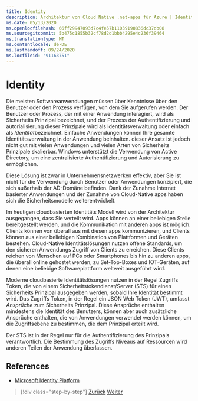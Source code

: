 ```yaml
---
title: Identity
description: Architektur von Cloud Native .net-apps für Azure | Identity
ms.date: 05/13/2020
ms.openlocfilehash: 66ff29947093d7c4fe57b11039190836dc37db08
ms.sourcegitcommit: 5b475c1855b32cf78d2d1bbb4295e4c236f39464
ms.translationtype: MT
ms.contentlocale: de-DE
ms.lasthandoff: 09/24/2020
ms.locfileid: "91163751"
---
```

# <a name="identity"></a>Identity

Die meisten Softwareanwendungen müssen über Kenntnisse über den Benutzer oder den Prozess verfügen, von dem Sie aufgerufen werden. Der Benutzer oder Prozess, der mit einer Anwendung interagiert, wird als Sicherheits Prinzipal bezeichnet, und der Prozess der Authentifizierung und autorialisierung dieser Prinzipale wird als Identitätsverwaltung oder einfach als *Identität*bezeichnet. Einfache Anwendungen können Ihre gesamte Identitätsverwaltung in der Anwendung beinhalten. dieser Ansatz ist jedoch nicht gut mit vielen Anwendungen und vielen Arten von Sicherheits Prinzipale skalierbar. Windows unterstützt die Verwendung von Active Directory, um eine zentralisierte Authentifizierung und Autorisierung zu ermöglichen.

<!-- (insert figure showing Windows AD auth model) -->

Diese Lösung ist zwar in Unternehmensnetzwerken effektiv, aber Sie ist nicht für die Verwendung durch Benutzer oder Anwendungen konzipiert, die sich außerhalb der AD-Domäne befinden. Dank der Zunahme Internet basierter Anwendungen und der Zunahme von Cloud-Native apps haben sich die Sicherheitsmodelle weiterentwickelt.

Im heutigen cloudbasierten Identitäts Modell wird von der Architektur ausgegangen, dass Sie verteilt wird. Apps können an einer beliebigen Stelle bereitgestellt werden, und die Kommunikation mit anderen apps ist möglich. Clients können von überall aus mit diesen apps kommunizieren, und Clients können aus einer beliebigen Kombination von Plattformen und Geräten bestehen. Cloud-Native Identitätslösungen nutzen offene Standards, um den sicheren Anwendungs Zugriff von Clients zu erreichen. Diese Clients reichen von Menschen auf PCs oder Smartphones bis hin zu anderen apps, die überall online gehostet werden, zu Set-Top-Boxes und IOT-Geräten, auf denen eine beliebige Softwareplattform weltweit ausgeführt wird.

Moderne cloudbasierte Identitätslösungen nutzen in der Regel Zugriffs Token, die von einem Sicherheitstokendienst/Server (STS) für einen Sicherheits Prinzipal ausgegeben werden, sobald Ihre Identität bestimmt wird. Das Zugriffs Token, in der Regel ein JSON Web Token (JWT), umfasst *Ansprüche* zum Sicherheits Prinzipal. Diese Ansprüche enthalten mindestens die Identität des Benutzers, können aber auch zusätzliche Ansprüche enthalten, die von Anwendungen verwendet werden können, um die Zugriffsebene zu bestimmen, die dem Prinzipal erteilt wird.

<!-- (insert figure showing basic handshake involving a principal, an STS, and an app) -->

Der STS ist in der Regel nur für die Authentifizierung des Prinzipals verantwortlich. Die Bestimmung des Zugriffs Niveaus auf Ressourcen wird anderen Teilen der Anwendung überlassen.

## <a name="references"></a>References

- [Microsoft Identity Platform](/azure/active-directory/develop/)

>[!div class="step-by-step"]
>[Zurück](azure-monitor.md)
>[Weiter](authentication-authorization.md)
